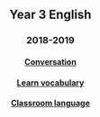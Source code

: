 <h2> 
<p align="center">
Year 3 English
</p>
</h2>

<h3> 
<p align="center">
2018-2019
</p>
</h3>

<h4>
<p align="center">
  <a href="https://tangerina-pt.github.io/English/Year3_conv">Conversation</a>
  <br>
</p>
</h4>

<h4>
<p align="center">
  <a href="https://tangerina-pt.github.io/English/Year3_vocab">Learn vocabulary</a>
  <br>
</p>
</h4>

<h4>
<p align="center">
  <a href="https://tangerina-pt.github.io/English/Class_C">Classroom language</a>
  <br>
</p>
</h4>


